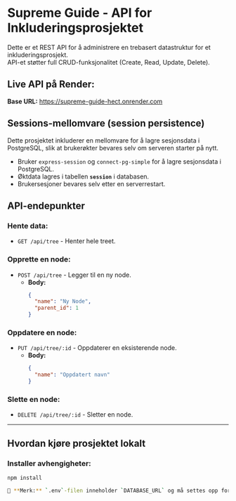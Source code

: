 # Supreme Guide - API for Inkluderingsprosjektet

Dette er et REST API for å administrere en trebasert datastruktur for et inkluderingsprosjekt.  
API-et støtter full CRUD-funksjonalitet (Create, Read, Update, Delete).

## Live API på Render:
**Base URL:** https://supreme-guide-hect.onrender.com

## Sessions-mellomvare (session persistence)
Dette prosjektet inkluderer en mellomvare for å lagre sesjonsdata i PostgreSQL, slik at brukerøkter bevares selv om serveren starter på nytt.

- Bruker `express-session` og `connect-pg-simple` for å lagre sesjonsdata i PostgreSQL.
- Øktdata lagres i tabellen **`session`** i databasen.
- Brukersesjoner bevares selv etter en serverrestart.

## API-endepunkter

### Hente data:
- `GET /api/tree` - Henter hele treet.

### Opprette en node:
- `POST /api/tree` - Legger til en ny node.
  - **Body:**
    ```json
    {
      "name": "Ny Node",
      "parent_id": 1
    }
    ```

### Oppdatere en node:
- `PUT /api/tree/:id` - Oppdaterer en eksisterende node.
  - **Body:**
    ```json
    {
      "name": "Oppdatert navn"
    }
    ```

### Slette en node:
- `DELETE /api/tree/:id` - Sletter en node.

---

## Hvordan kjøre prosjektet lokalt
### Installer avhengigheter:
```sh
npm install

🔐 **Merk:** `.env`-filen inneholder `DATABASE_URL` og må settes opp for at API-et skal koble til databasen riktig.
